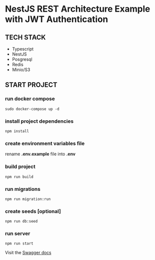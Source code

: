 # NestJS REST Architecture Example with JWT Authentication

## TECH STACK
- Typescript
- NestJS
- Posgresql
- Redis
- Minio/S3


## START PROJECT
### run docker compose
```console
sudo docker-compose up -d
```

### install project dependencies
```console
npm install
```

### create environment variables file
rename **.env.example** file  into **.env**

### build project
```console
npm run build
```

### run migrations
```console
npm run migration:run
```

### create seeds [optional]
```console
npm run db:seed
```

### run server
```console
npm run start
```

Visit the [Swagger docs](http://localhost:8000/api/docs)

